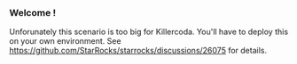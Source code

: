 
<br>

### Welcome !

Unforunately this scenario is too big for Killercoda.  You'll have to deploy this on your own environment.  See https://github.com/StarRocks/starrocks/discussions/26075 for details.
